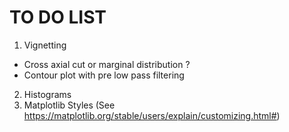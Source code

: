 # TO DO LIST

1. Vignetting
- Cross axial cut or marginal distribution ?
- Contour plot with pre low pass filtering
2. Histograms
3. Matplotlib Styles (See https://matplotlib.org/stable/users/explain/customizing.html#)
